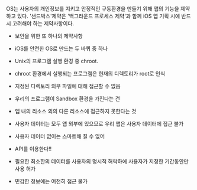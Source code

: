 OS는 사용자의 개인정보를 지키고 안정적인 구동환경을 만들기 위해 앱의 기능을 제약하고 있다. '샌드박스'제약은 '백그라운드 프로세스 제약'과 함께 iOS 앱 기획 시에 반드시 고려해야 하는 제약사항이다.

- 보안을 위한 또 하나의 제약사항
 - iOS를 안전한 OS로 만드는 두 바퀴 중 하나
 - Unix의 프로그램 실행 환경 중 chroot.
 - chroot 환경에서 실행되는 프로그램은 현재의 디렉토리가 root로 인식
 - 지정된 디렉토리 외부 파일에 대해 접근할 수 없음

- 우리의 프로그램이 Sandbox 환경을 가진다는 건

 - 앱 내의 리소스 외의 다른 리소스에 접근하지 못한다는 것
 - 사용자 데이터는 모두 앱 외부에 있으므로 우리 앱은 사용자 데이터에 접근 불가

- 사용자 데이터 없이는 스마트해 질 수 없어
 - API를 이용한다!! 
 - 필요한 최소한의 데이터를 사용자의 명시적 허락하에 사용자가 지정한 기간동안만 사용 허가
 - 민감한 정보에는 여전히 접근 불가